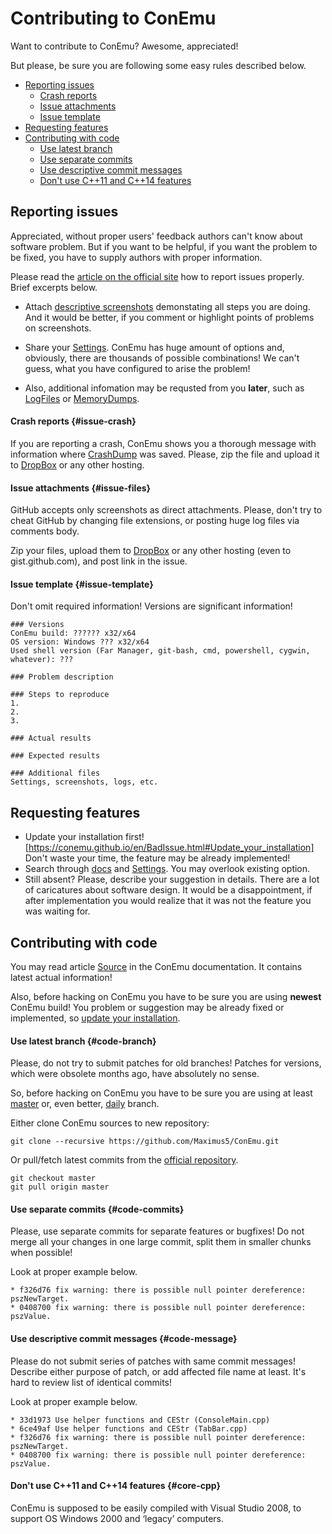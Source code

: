 # Contributing to ConEmu

Want to contribute to ConEmu? Awesome, appreciated!

But please, be sure you are following some easy rules described below.

* [Reporting issues](#reporting-issues)
  * [Crash reports](#crash-reports)
  * [Issue attachments](#issue-attachments)
  * [Issue template](#issue-template)
* [Requesting features](#requesting-features)
* [Contributing with code](#contributing-with-code)
  * [Use latest branch](#use-latest-branch)
  * [Use separate commits](#use-separate-commits)
  * [Use descriptive commit messages](#use-descriptive-commit-messages)
  * [Don't use C++11 and C++14 features](#dont-use-c11-and-c14-features)



## Reporting issues

Appreciated, without proper users' feedback authors can't know about software problem.
But if you want to be helpful, if you want the problem to be fixed, you have to supply
authors with proper information.

Please read the [article on the official site](https://conemu.github.io/en/BadIssue.html)
how to report issues properly. Brief excerpts below.

* Attach [descriptive screenshots](https://conemu.github.io/en/BadIssue.html#Screenshot)
  demonstating all steps you are doing. And it would be better, if you comment or highlight
  points of problems on screenshots.

* Share your [Settings](https://conemu.github.io/en/Settings.html).
  ConEmu has huge amount of options and, obviously, there are thousands of possible
  combinations! We can't guess, what you have configured to arise the problem!

* Also, additional infomation may be requsted from you **later**,
  such as [LogFiles](https://conemu.github.io/en/LogFiles.html)
  or [MemoryDumps](https://conemu.github.io/en/MemoryDump.html).


#### Crash reports  {#issue-crash}

If you are reporting a crash, ConEmu shows you a thorough message
with information where [CrashDump](https://conemu.github.io/en/CrashDump.html)
was saved. Please, zip the file and upload it to
[DropBox](https://conemu.github.io/en/DropBox.html) or any other hosting.

#### Issue attachments  {#issue-files}

GitHub accepts only screenshots as direct attachments.
Please, don't try to cheat GitHub by changing file extensions,
or posting huge log files via comments body.

Zip your files, upload them to
[DropBox](https://conemu.github.io/en/DropBox.html)
or any other hosting (even to gist.github.com),
and post link in the issue.

#### Issue template  {#issue-template}

Don't omit required information! Versions are significant information!

~~~
### Versions
ConEmu build: ?????? x32/x64
OS version: Windows ??? x32/x64
Used shell version (Far Manager, git-bash, cmd, powershell, cygwin, whatever): ???

### Problem description

### Steps to reproduce
1. 
2. 
3. 

### Actual results

### Expected results

### Additional files
Settings, screenshots, logs, etc.
~~~



## Requesting features

* Update your installation first!
  [https://conemu.github.io/en/BadIssue.html#Update_your_installation]
  Don't waste your time, the feature may be already implemented!
* Search through [docs](https://conemu.github.io) and
  [Settings](https://conemu.github.io/en/Settings.html).
  You may overlook existing option.
* Still absent? Please, describe your suggestion in details.
  There are a lot of caricatures about software design.
  It would be a disappointment, if after implementation you would
  realize that it was not the feature you was waiting for.



## Contributing with code

You may read article [Source](https://conemu.github.io/en/Source.html)
in the ConEmu documentation. It contains latest actual information!

Also, before hacking on ConEmu you have to be sure you are using **newest** ConEmu build!
You problem or suggestion may be already fixed or implemented, so
[update your installation](https://conemu.github.io/en/BadIssue.html#Update_your_installation).

#### Use latest branch  {#code-branch}

Please, do not try to submit patches for old branches!
Patches for versions, which were obsolete months ago,
have absolutely no sense.

So, before hacking on ConEmu you have to be sure you are using
at least [master](https://github.com/ConEmu/tree/master)
or, even better, [daily](https://github.com/ConEmu/tree/daily)
branch.

Either clone ConEmu sources to new repository:

~~~
git clone --recursive https://github.com/Maximus5/ConEmu.git
~~~

Or pull/fetch latest commits from the
[official repository](https://conemu.github.io/en/Source.html).

~~~
git checkout master
git pull origin master
~~~

#### Use separate commits  {#code-commits}

Please, use separate commits for separate features or bugfixes!
Do not merge all your changes in one large commit, split them
in smaller chunks when possible!

Look at proper example below.

~~~
* f326d76 fix warning: there is possible null pointer dereference: pszNewTarget.
* 0408700 fix warning: there is possible null pointer dereference: pszValue.
~~~

#### Use descriptive commit messages  {#code-message}

Please do not submit series of patches with same commit messages!
Describe either purpose of patch, or add affected file name at least.
It's hard to review list of identical commits!

Look at proper example below.

~~~
* 33d1973 Use helper functions and CEStr (ConsoleMain.cpp)
* 6ce49af Use helper functions and CEStr (TabBar.cpp)
* f326d76 fix warning: there is possible null pointer dereference: pszNewTarget.
* 0408700 fix warning: there is possible null pointer dereference: pszValue.
~~~

#### Don't use C++11 and C++14 features  {#core-cpp}

ConEmu is supposed to be easily compiled with Visual Studio 2008,
to support OS Windows 2000 and ‘legacy’ computers.
